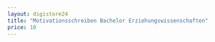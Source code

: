 ```yaml
---
layout: digistore24
title: "Motivationsschreiben Bachelor Erziehungswissenschaften"
price: 10
---
```

